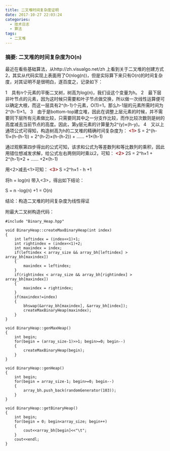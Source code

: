 ```yaml
---
title: 二叉堆时间复杂度证明
date: 2017-10-27 22:03:24
categories:
  - 技术日志
  - 算法
tags:
  - 二叉堆
---
```

### 摘要: 二叉堆的时间复杂度为O(n)
<!--more-->
最近在看些基础算法，从http://zh.visualgo.net/zh 上看到关于二叉堆的创建方式2，其实从代码实现上表面用了O(nlog(n))，但是实际算下来只有O(n)的时间复杂度，对其证明不是很明白，遂百度之，记录如下：

1　具有n个元素的平衡二叉树，树高为log(n)，我们设这个变量为h。
2　最下层非叶节点的元素，因为这时候只需要和叶子节点做交换，所以做一次线性运算便可以确定大根，而这一层具有2^(h-1)个元素，O(1)=1，那么h-1层的元素所需时间为2^(h-1)×1。
3　由于是bottom-top建立堆，因此在调整上层元素的时候，并不需要同下层所有元素做比较，只需要同其中之一分支作比较，而作比较次数则是树的高度减去当前节点的高度。因此，第y层元素的计算量为2^(y)×(h-y)。
4　又以上通项公式可得知，构造树高为h的二叉堆的精确时间复杂度为：
<b><font color=#A52A2A><1> </font></b> S = 2^(h-1)×(h-(h-1)) + 2^(h-2)×(h-(h-2)) + …… +1×(h-1)    

通过观察第四步得出的公式可知，该求和公式为等差数列和等比数列的乘积，因此用错位想减发求解，给公式左右两侧同时乘以2，可知：
 <b><font color=#A52A2A><2> </font></b> 2S = 2^h×1 + 2^(h-1)×2 + …… +2×(h-1)     

用<2>减去<1>可知： 
<b><font color=#A52A2A><3> </font></b> S =2^h×1 - h +1        

将h = log(n) 带入<3>，得出如下结论：

S = n -log(n) +1 = O(n)

结论：构造二叉堆的时间复杂度为线性得证

附最大二叉树构造代码：
```
#include "Binary_Heap.hpp"

void BinaryHeap::createMaxBinaryHeap(int index)
{
	int leftindex = (index<<1)+1;
	int rightindex = (index<<1)+2;
	int maxindex = index;
	if(leftindex < array_size && array_bh[leftindex] > array_bh[maxindex])
	{
		maxindex = leftindex;
	}
	if(rightindex < array_size && array_bh[rightindex] > array_bh[maxindex])
	{
		maxindex = rightindex;
	}
	if(maxindex!=index)
	{
		bhswap(&array_bh[maxindex], &array_bh[index]);
		createMaxBinaryHeap(maxindex);
	}
}

void BinaryHeap::genMaxHeap()
{
	int begin;
	for(begin = (array_size-1)>>1; begin>=0; begin--)
	{
		createMaxBinaryHeap(begin);
	}
}

void BinaryHeap::genHeap()
{
	int begin;
	for(begin = array_size-1; begin>=0; begin--)
	{
		array_bh.push_back(randomGenerator(103));
	}
}

void BinaryHeap::getBinaryHeap()
{
	int begin;
	for(begin = 0; begin<array_size; begin++)
	{
		cout<<array_bh[begin]<<"\t";
	}
	cout<<endl;
}
```